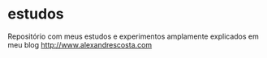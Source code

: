 estudos
=======

Repositório com meus estudos e experimentos amplamente explicados em meu blog http://www.alexandrescosta.com

